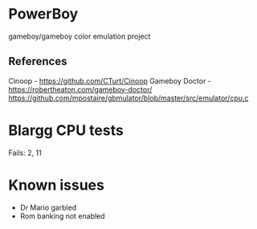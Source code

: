 # PowerBoy
gameboy/gameboy color emulation project

## References
Cinoop - https://github.com/CTurt/Cinoop
Gameboy Doctor - https://robertheaton.com/gameboy-doctor/
https://github.com/mpostaire/gbmulator/blob/master/src/emulator/cpu.c

# Blargg CPU tests
Fails: 2, 11

# Known issues
- Dr Mario garbled
- Rom banking not enabled
